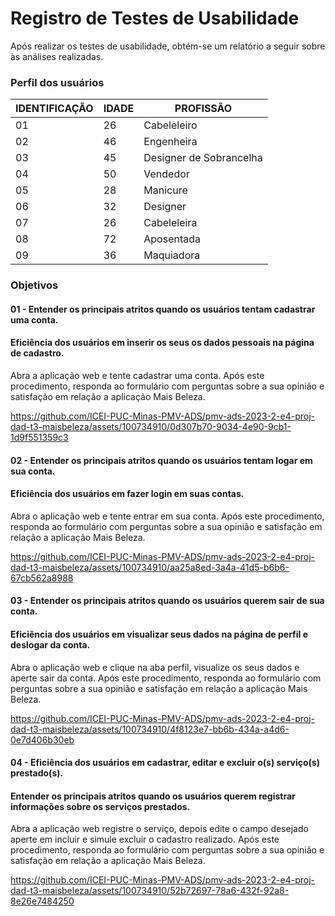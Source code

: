 # Registro de Testes de Usabilidade

Após realizar os testes de usabilidade, obtém-se um relatório a seguir sobre às análises realizadas. 

<h3>Perfil dos usuários</h3>

|IDENTIFICAÇÃO | IDADE |PROFISSÃO                     |
|--------------|-------|-------------------------------|
| 01 |  26   |    Cabeleleiro           |
| 02 | 46 |  Engenheira |   
| 03 |  45 | Designer de Sobrancelha   |
| 04 | 50  |  Vendedor    |
| 05| 28 | Manicure |
| 06 | 32  | Designer |
| 07 | 26 | Cabeleleira|
| 08 | 72 |Aposentada |
| 09 | 36 | Maquiadora |

<h3>Objetivos</h3>

<h4> 01 - Entender os principais atritos quando os usuários tentam cadastrar uma conta.</h4>

<h4> Eficiência dos usuários em inserir os seus os dados pessoais na página de cadastro.</h4>

Abra a aplicação web e tente cadastrar uma conta. Após este procedimento, responda ao formulário com perguntas sobre a sua opinião e satisfação em relação a aplicação Mais Beleza.

https://github.com/ICEI-PUC-Minas-PMV-ADS/pmv-ads-2023-2-e4-proj-dad-t3-maisbeleza/assets/100734910/0d307b70-9034-4e90-9cb1-1d9f551359c3

<h4> 02 - Entender os principais atritos quando os usuários tentam logar em sua conta.</h4>
<h4>Eficiência dos usuários em fazer login em suas contas.</h4>

Abra o aplicação web e tente entrar em sua conta. Após este procedimento, responda ao formulário com perguntas sobre a sua opinião e satisfação em relação a aplicação Mais Beleza.

https://github.com/ICEI-PUC-Minas-PMV-ADS/pmv-ads-2023-2-e4-proj-dad-t3-maisbeleza/assets/100734910/aa25a8ed-3a4a-41d5-b6b6-67cb562a8988

<h4> 03 - Entender os principais atritos quando os usuários querem sair de sua conta.</h4>
<h4> Eficiência dos usuários em visualizar seus dados na página de perfil e deslogar da conta.</h4>

Abra o aplicação web e clique na aba perfil, visualize os seus dados e aperte sair da conta. Após este procedimento, responda ao formulário com perguntas sobre a sua opinião e satisfação em relação a aplicação Mais Beleza.

https://github.com/ICEI-PUC-Minas-PMV-ADS/pmv-ads-2023-2-e4-proj-dad-t3-maisbeleza/assets/100734910/4f8123e7-bb6b-434a-a4d6-0e7d406b30eb

<h4> 04 - Eficiência dos usuários em cadastrar, editar e excluir o(s) serviço(s) prestado(s).</h4> 	
<h4> Entender os principais atritos quando os usuários querem registrar informações sobre os serviços prestados.</h4>

Abra a aplicação web registre o serviço, depois edite o campo desejado aperte em incluir e simule excluir o cadastro realizado. Após este procedimento, responda ao formulário com perguntas sobre a sua opinião e satisfação em relação a aplicação Mais Beleza.



https://github.com/ICEI-PUC-Minas-PMV-ADS/pmv-ads-2023-2-e4-proj-dad-t3-maisbeleza/assets/100734910/52b72697-78a6-432f-92a8-8e26e7484250









